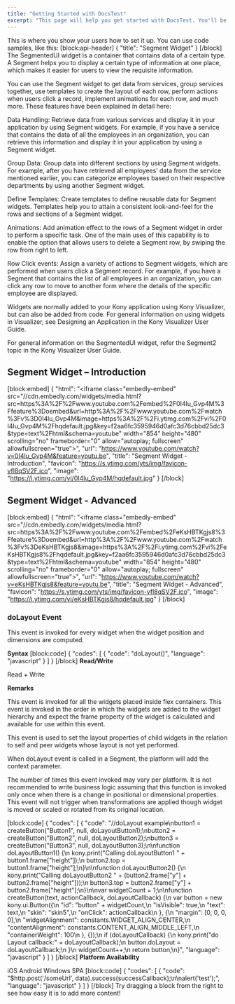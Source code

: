 ```yaml
---
title: "Getting Started with DocsTest"
excerpt: "This page will help you get started with DocsTest. You'll be up and running in a jiffy!"
---
```

This is where you show your users how to set it up. You can use code samples, like this:
[block:api-header]
{
  "title": "Segment Widget"
}
[/block]
The SegmentedUI widget is a container that contains data of a certain type. A Segment helps you to display a certain type of information at one place, which makes it easier for users to view the requisite information.

You can use the Segment widget to get data from services, group services together, use templates to create the layout of each row, perform actions when users click a record, implement animations for each row, and much more. These features have been explained in detail here:

Data Handling: Retrieve data from various services and display it in your application by using Segment widgets. For example, if you have a service that contains the data of all the employees in an organization, you can retrieve this information and display it in your application by using a Segment widget.

Group Data: Group data into different sections by using Segment widgets. For example, after you have retrieved all employees’ data from the service mentioned earlier, you can categorize employees based on their respective departments by using another Segment widget.

Define Templates: Create templates to define reusable data for Segment widgets. Templates help you to attain a consistent look-and-feel for the rows and sections of a Segment widget.

Animations: Add animation effect to the rows of a Segment widget in order to perform a specific task. One of the main uses of this capability is to enable the option that allows users to delete a Segment row, by swiping the row from right to left.

Row Click events: Assign a variety of actions to Segment widgets, which are performed when users click a Segment record. For example, if you have a Segment that contains the list of all employees in an organization, you can click any row to move to another form where the details of the specific employee are displayed.

Widgets are normally added to your Kony application using Kony Visualizer, but can also be added from code. For general information on using widgets in Visualizer, see Designing an Application in the Kony Visualizer User Guide.

For general information on the SegmentedUI widget, refer the Segment2 topic in the Kony Visualizer User Guide.

## Segment Widget – Introduction  
[block:embed]
{
  "html": "<iframe class=\"embedly-embed\" src=\"//cdn.embedly.com/widgets/media.html?src=https%3A%2F%2Fwww.youtube.com%2Fembed%2F0I4lu_Gvp4M%3Ffeature%3Doembed&url=http%3A%2F%2Fwww.youtube.com%2Fwatch%3Fv%3D0I4lu_Gvp4M&image=https%3A%2F%2Fi.ytimg.com%2Fvi%2F0I4lu_Gvp4M%2Fhqdefault.jpg&key=f2aa6fc3595946d0afc3d76cbbd25dc3&type=text%2Fhtml&schema=youtube\" width=\"854\" height=\"480\" scrolling=\"no\" frameborder=\"0\" allow=\"autoplay; fullscreen\" allowfullscreen=\"true\"></iframe>",
  "url": "https://www.youtube.com/watch?v=0I4lu_Gvp4M&feature=youtu.be",
  "title": "Segment Widget - Introduction",
  "favicon": "https://s.ytimg.com/yts/img/favicon-vfl8qSV2F.ico",
  "image": "https://i.ytimg.com/vi/0I4lu_Gvp4M/hqdefault.jpg"
}
[/block]
## Segment Widget - Advanced 

[block:embed]
{
  "html": "<iframe class=\"embedly-embed\" src=\"//cdn.embedly.com/widgets/media.html?src=https%3A%2F%2Fwww.youtube.com%2Fembed%2FeKsHBTKgjs8%3Ffeature%3Doembed&url=http%3A%2F%2Fwww.youtube.com%2Fwatch%3Fv%3DeKsHBTKgjs8&image=https%3A%2F%2Fi.ytimg.com%2Fvi%2FeKsHBTKgjs8%2Fhqdefault.jpg&key=f2aa6fc3595946d0afc3d76cbbd25dc3&type=text%2Fhtml&schema=youtube\" width=\"854\" height=\"480\" scrolling=\"no\" frameborder=\"0\" allow=\"autoplay; fullscreen\" allowfullscreen=\"true\"></iframe>",
  "url": "https://www.youtube.com/watch?v=eKsHBTKgjs8&feature=youtu.be",
  "title": "Segment Widget - Advanced",
  "favicon": "https://s.ytimg.com/yts/img/favicon-vfl8qSV2F.ico",
  "image": "https://i.ytimg.com/vi/eKsHBTKgjs8/hqdefault.jpg"
}
[/block]
### doLayout Event
This event is invoked for every widget when the widget position and dimensions are computed.

**Syntax**
[block:code]
{
  "codes": [
    {
      "code": "doLayout()",
      "language": "javascript"
    }
  ]
}
[/block]
**Read/Write**

Read + Write

**Remarks**

This event is invoked for all the widgets placed inside flex containers. This event is invoked in the order in which the widgets are added to the widget hierarchy and expect the frame property of the widget is calculated and available for use within this event.

This event is used to set the layout properties of child widgets in the relation to self and peer widgets whose layout is not yet performed.

When doLayout event is called in a Segment, the platform will add the context parameter.

The number of times this event invoked may vary per platform. It is not recommended to write business logic assuming that this function is invoked only once when there is a change in positional or dimensional properties. This event will not trigger when transformations are applied though widget is moved or scaled or rotated from its original location.


[block:code]
{
  "codes": [
    {
      "code": "//doLayout example\nbutton1 = createButton(\"Button1\", null, doLayoutButton1);\nbutton2 = createButton(\"Button2\", null, doLayoutButton2);\nbutton3 = createButton(\"Button3\", null, doLayoutButton3);\n\nfunction doLayoutButton1() {\n    kony.print(\"Calling doLayoutButton1 \" + button1.frame[\"height\"]);\n    button2.top = button1.frame[\"height\"];\n}\n\nfunction doLayoutButton2() {\n    kony.print(\"Calling doLayoutButton2 \" + (button2.frame[\"y\"] + button2.frame[\"height\"]));\n    button3.top = button2.frame[\"y\"] + button2.frame[\"height\"];\n}\n\nvar widgetCount = 1;\n\nfunction createButton(text, actionCallback, doLayoutCallback) {\n    var button = new kony.ui.Button({\n        \"id\": \"button\" + widgetCount,\n        \"isVisible\": true,\n        \"text\": text,\n        \"skin\": \"skin5\",\n        \"onClick\": actionCallback\n    }, {\n        \"margin\": [0, 0, 0, 0],\n        \"widgetAlignment\": constants.WIDGET_ALIGN_CENTER,\n        \"contentAlignment\": constants.CONTENT_ALIGN_MIDDLE_LEFT,\n        \"containerWeight\": 100\n    }, {});\n    if (doLayoutCallback) {\n        kony.print(\"do Layout callback:\" + doLayoutCallback);\n        button.doLayout = doLayoutCallback;\n    }\n    widgetCount++;\n    return button;\n}",
      "language": "javascript"
    }
  ]
}
[/block]
**Platform Availability**

iOS
Android
Windows
SPA
[block:code]
{
  "codes": [
    {
      "code": "$http.post('/someUrl', data).success(successCallback);\n\nalert('test');",
      "language": "javascript"
    }
  ]
}
[/block]
Try dragging a block from the right to see how easy it is to add more content!